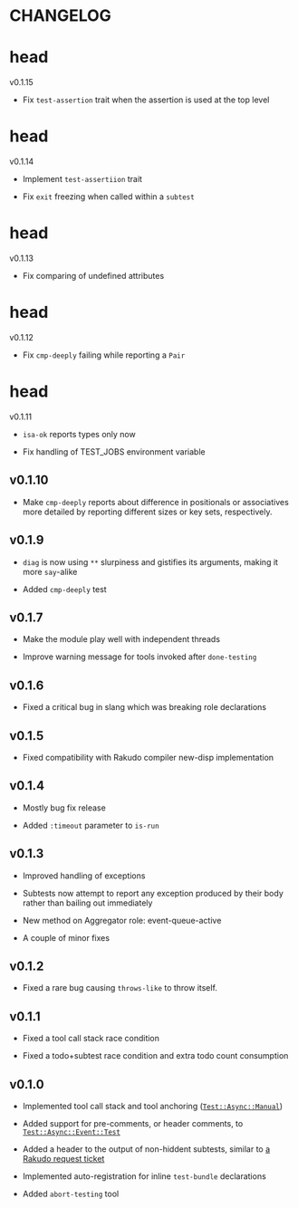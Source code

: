 CHANGELOG
=========



head
====

v0.1.15

  * Fix `test-assertion` trait when the assertion is used at the top level

head
====

v0.1.14

  * Implement `test-assertiion` trait

  * Fix `exit` freezing when called within a `subtest`

head
====

v0.1.13

  * Fix comparing of undefined attributes

head
====

v0.1.12

  * Fix `cmp-deeply` failing while reporting a `Pair`

head
====

v0.1.11

  * `isa-ok` reports types only now

  * Fix handling of TEST_JOBS environment variable

v0.1.10
-------

  * Make `cmp-deeply` reports about difference in positionals or associatives more detailed by reporting different sizes or key sets, respectively.

v0.1.9
------

  * `diag` is now using `**` slurpiness and gistifies its arguments, making it more `say`-alike

  * Added `cmp-deeply` test

v0.1.7
------

  * Make the module play well with independent threads

  * Improve warning message for tools invoked after `done-testing`

v0.1.6
------

  * Fixed a critical bug in slang which was breaking role declarations

v0.1.5
------

  * Fixed compatibility with Rakudo compiler new-disp implementation

v0.1.4
------

  * Mostly bug fix release

  * Added `:timeout` parameter to `is-run`

v0.1.3
------

  * Improved handling of exceptions

  * Subtests now attempt to report any exception produced by their body rather than bailing out immediately

  * New method on Aggregator role: event-queue-active

  * A couple of minor fixes

v0.1.2
------

  * Fixed a rare bug causing `throws-like` to throw itself.

v0.1.1
------

  * Fixed a tool call stack race condition

  * Fixed a todo+subtest race condition and extra todo count consumption

v0.1.0
------

  * Implemented tool call stack and tool anchoring ([`Test::Async::Manual`](docs/md/Test/Async/Manual.md))

  * Added support for pre-comments, or header comments, to [`Test::Async::Event::Test`](docs/md/Test/Async/Event/Test.md)

  * Added a header to the output of non-hiddent subtests, similar to [a Rakudo request ticket](https://github.com/rakudo/rakudo/issues/4266)

  * Implemented auto-registration for inline `test-bundle` declarations

  * Added `abort-testing` tool

